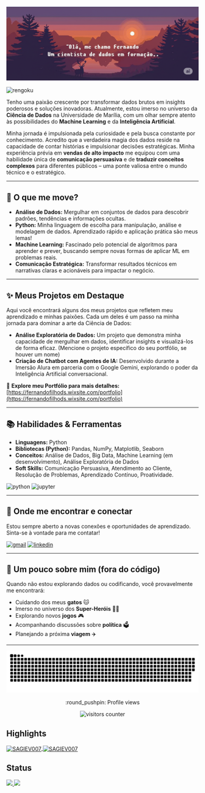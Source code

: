 ![Capa](./assets/capa.png)

![rengoku](./assets/Rengoku.gif)


Tenho uma paixão crescente por transformar dados brutos em insights poderosos e soluções inovadoras. Atualmente, estou imerso no universo da **Ciência de Dados** na Universidade de Marília, com um olhar sempre atento às possibilidades do **Machine Learning** e da **Inteligência Artificial**.

Minha jornada é impulsionada pela curiosidade e pela busca constante por conhecimento. Acredito que a verdadeira magia dos dados reside na capacidade de contar histórias e impulsionar decisões estratégicas. Minha experiência prévia em **vendas de alto impacto** me equipou com uma habilidade única de **comunicação persuasiva** e de **traduzir conceitos complexos** para diferentes públicos – uma ponte valiosa entre o mundo técnico e o estratégico.

--- 

## 🚀 O que me move?

*   **Análise de Dados:** Mergulhar em conjuntos de dados para descobrir padrões, tendências e informações ocultas.
*   **Python:** Minha linguagem de escolha para manipulação, análise e modelagem de dados. Aprendizado rápido e aplicação prática são meus lemas!
*   **Machine Learning:** Fascinado pelo potencial de algoritmos para aprender e prever, buscando sempre novas formas de aplicar ML em problemas reais.
*   **Comunicação Estratégica:** Transformar resultados técnicos em narrativas claras e acionáveis para impactar o negócio.

--- 

## ✨ Meus Projetos em Destaque

Aqui você encontrará alguns dos meus projetos que refletem meu aprendizado e minhas paixões. Cada um deles é um passo na minha jornada para dominar a arte da Ciência de Dados:

*   **Análise Exploratória de Dados:** Um projeto que demonstra minha capacidade de mergulhar em dados, identificar insights e visualizá-los de forma eficaz. (Mencione o projeto específico do seu portfólio, se houver um nome)
*   **Criação de Chatbot com Agentes de IA:** Desenvolvido durante a Imersão Alura em parceria com o Google Gemini, explorando o poder da Inteligência Artificial conversacional.

🔗 **Explore meu Portfólio para mais detalhes:** [https://fernandofilhods.wixsite.com/portfolio](https://fernandofilhods.wixsite.com/portfolio)

--- 

## 📚 Habilidades & Ferramentas

*   **Linguagens:** Python
*   **Bibliotecas (Python):** Pandas, NumPy, Matplotlib, Seaborn
*   **Conceitos:** Análise de Dados, Big Data, Machine Learning (em desenvolvimento), Análise Exploratória de Dados
*   **Soft Skills:** Comunicação Persuasiva, Atendimento ao Cliente, Resolução de Problemas, Aprendizado Contínuo, Proatividade.
<p align="left">
  <img alt="python" src="https://i.giphy.com/media/LMt9638dO8dftAjtco/200.webp" width="100" title="python">
  <img src="https://cdn.jsdelivr.net/gh/devicons/devicon@latest/icons/jupyter/jupyter-original.svg" width="100px" title="jupyter">
</p>

--- 

## 🌱 Onde me encontrar e conectar

Estou sempre aberto a novas conexões e oportunidades de aprendizado. Sinta-se à vontade para me contatar!

[<img src="https://img.icons8.com/doodle/96/000000/gmail-new.png" width="100" title="gmail">](mailto:l340fernando@gmail.com@gmail.com)
[<img src="https://img.icons8.com/doodle/96/000000/linkedin-circled.png" width="100" title="linkedin">](https://www.linkedin.com/in/fernandods0/)

--- 

## 🌟 Um pouco sobre mim (fora do código)

Quando não estou explorando dados ou codificando, você provavelmente me encontrará:

*   Cuidando dos meus **gatos** 🐱
*   Imerso no universo dos **Super-Heróis** 🦸‍♂️
*   Explorando novos **jogos** 🎮
*   Acompanhando discussões sobre **política** 🗳️
*   Planejando a próxima **viagem** ✈️

--- 


<!-- Colocar outros links futuros e ícones (Exemplos)
[<img src="https://play-lh.googleusercontent.com/zIO-uuTBjFigUIswv_h9S0-wVIkno_obwannvzr7NrXbh_MXL_khqV7gEqBly6KXEi4=s360-rw" width="100" title="datacamp">](https://www.datacamp.com/profile/MEUPERFIL)
[<img src="img/tableau.png" width="100" title="tableau">](https://public.tableau.com/app/profile/MEUPERFIL)
[<img src="https://user-images.githubusercontent.com/70539478/157151091-e994f0a1-ae3c-4955-ade7-a005a202a52f.png" width="100" title="hackerrank">](https://www.hackerrank.com/l340fernando)
[<img src="https://www.kaggle.com/static/images/logos/kaggle-logo-transparent-300.png" width="200" title="kaggle">](https://www.kaggle.com/MEUPERFIL)
-->


<!-- Snake game of GitHub Contributions https://github.com/marketplace/actions/generate-snake-game-from-github-contribution-grid -->
![github contribution grid snake animation](https://github.com/shpatrickguo/shpatrickguo/blob/output/github-contribution-grid-snake-dark.svg)



<p align="center">:round_pushpin: Profile views</p>
<div align="center">
    <img alt="visitors counter" src="https://profile-counter.glitch.me/SAGIEV007/count.svg">
</div>

## Highlights
<div align="left">
  <a href="https://github.com/SAGIEV007/Mente-Viva">
    <img height="140em" align="center" src="https://github-readme-stats.vercel.app/api/pin/?username=SAGIEV007&repo=mente-viva&show_icons=true&bg_color=19,21D4FD,B721FF&title_color=fff&text_color=fff&icon_color=fff" alt="SAGIEV007" />
  </a>
    <a href="https://github.com/SAGIEV007/Mente-Viva">
        <img height="140em" align="center" src="https://github-readme-stats.vercel.app/api/pin/?username=SAGIEV007&repo=mente-viva&show_icons=true&bg_color=19,21D4FD,B721FF&title_color=fff&text_color=fff&icon_color=fff" alt="SAGIEV007" />
      </a>
</div>


## Status
<div align="left">
  <a href="https://github.com/SAGIEV007">
    <img height="180em" src="https://github-readme-stats.vercel.app/api?username=SAGIEV007&show_icons=true&bg_color=19,21D4FD,B721FF&title_color=fff&text_color=fff&&icon_color=fff&count_private=true&include_all_commits=true&disable_animations=false">
  <img height="180em" src="https://github-readme-stats.vercel.app/api/top-langs?username=SAGIEV007&show_icons=true&bg_color=19,21D4FD,B721FF&title_color=fff&text_color=fff&icon_color=fff&layout=compact"/>
</div>
    
